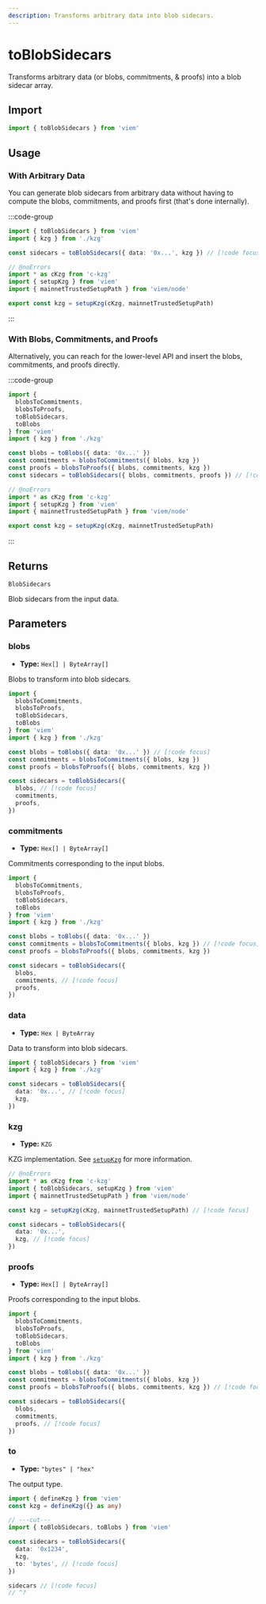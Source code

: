 ```yaml
---
description: Transforms arbitrary data into blob sidecars.
---
```


# toBlobSidecars

Transforms arbitrary data (or blobs, commitments, & proofs) into a blob sidecar array.

## Import

```ts twoslash
import { toBlobSidecars } from 'viem'
```

## Usage

### With Arbitrary Data

You can generate blob sidecars from arbitrary data without having to compute the blobs, commitments, and proofs first (that's done internally).

:::code-group

```ts twoslash [example.ts]
import { toBlobSidecars } from 'viem'
import { kzg } from './kzg'

const sidecars = toBlobSidecars({ data: '0x...', kzg }) // [!code focus]
```

```ts twoslash [kzg.ts] filename="kzg.ts"
// @noErrors
import * as cKzg from 'c-kzg'
import { setupKzg } from 'viem'
import { mainnetTrustedSetupPath } from 'viem/node'

export const kzg = setupKzg(cKzg, mainnetTrustedSetupPath)
```

:::

### With Blobs, Commitments, and Proofs

Alternatively, you can reach for the lower-level API and insert the blobs, commitments, and proofs directly.

:::code-group

```ts twoslash [example.ts]
import { 
  blobsToCommitments, 
  blobsToProofs,
  toBlobSidecars, 
  toBlobs 
} from 'viem'
import { kzg } from './kzg'

const blobs = toBlobs({ data: '0x...' })
const commitments = blobsToCommitments({ blobs, kzg })
const proofs = blobsToProofs({ blobs, commitments, kzg })
const sidecars = toBlobSidecars({ blobs, commitments, proofs }) // [!code focus]
```

```ts twoslash [kzg.ts] filename="kzg.ts"
// @noErrors
import * as cKzg from 'c-kzg'
import { setupKzg } from 'viem'
import { mainnetTrustedSetupPath } from 'viem/node'

export const kzg = setupKzg(cKzg, mainnetTrustedSetupPath)
```

:::

## Returns

`BlobSidecars`

Blob sidecars from the input data.

## Parameters

### blobs

- **Type:** `Hex[] | ByteArray[]`

Blobs to transform into blob sidecars.

```ts twoslash
import { 
  blobsToCommitments, 
  blobsToProofs,
  toBlobSidecars, 
  toBlobs 
} from 'viem'
import { kzg } from './kzg'

const blobs = toBlobs({ data: '0x...' }) // [!code focus]
const commitments = blobsToCommitments({ blobs, kzg })
const proofs = blobsToProofs({ blobs, commitments, kzg })

const sidecars = toBlobSidecars({ 
  blobs, // [!code focus]
  commitments,
  proofs,
})
```

### commitments

- **Type:** `Hex[] | ByteArray[]`

Commitments corresponding to the input blobs.

```ts twoslash
import { 
  blobsToCommitments, 
  blobsToProofs,
  toBlobSidecars, 
  toBlobs 
} from 'viem'
import { kzg } from './kzg'

const blobs = toBlobs({ data: '0x...' })
const commitments = blobsToCommitments({ blobs, kzg }) // [!code focus]
const proofs = blobsToProofs({ blobs, commitments, kzg })

const sidecars = toBlobSidecars({ 
  blobs,
  commitments, // [!code focus]
  proofs,
})
```

### data

- **Type:** `Hex | ByteArray`

Data to transform into blob sidecars.

```ts twoslash
import { toBlobSidecars } from 'viem'
import { kzg } from './kzg'

const sidecars = toBlobSidecars({ 
  data: '0x...', // [!code focus]
  kzg,
})
```

### kzg

- **Type:** `KZG`

KZG implementation. See [`setupKzg`](/docs/utilities/setupKzg) for more information.

```ts twoslash
// @noErrors
import * as cKzg from 'c-kzg'
import { toBlobSidecars, setupKzg } from 'viem'
import { mainnetTrustedSetupPath } from 'viem/node'

const kzg = setupKzg(cKzg, mainnetTrustedSetupPath) // [!code focus]

const sidecars = toBlobSidecars({ 
  data: '0x...',
  kzg, // [!code focus]
}) 
```

### proofs

- **Type:** `Hex[] | ByteArray[]`

Proofs corresponding to the input blobs.

```ts twoslash
import { 
  blobsToCommitments, 
  blobsToProofs,
  toBlobSidecars, 
  toBlobs 
} from 'viem'
import { kzg } from './kzg'

const blobs = toBlobs({ data: '0x...' })
const commitments = blobsToCommitments({ blobs, kzg })
const proofs = blobsToProofs({ blobs, commitments, kzg }) // [!code focus]

const sidecars = toBlobSidecars({ 
  blobs,
  commitments,
  proofs, // [!code focus]
})
```

### to

- **Type:** `"bytes" | "hex"`

The output type.

```ts twoslash
import { defineKzg } from 'viem'
const kzg = defineKzg({} as any)

// ---cut---
import { toBlobSidecars, toBlobs } from 'viem'

const sidecars = toBlobSidecars({ 
  data: '0x1234',
  kzg, 
  to: 'bytes', // [!code focus]  
}) 

sidecars // [!code focus]
// ^?


```